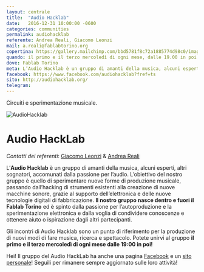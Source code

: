 ```yaml
---
layout: centrale
title:  "Audio Hacklab"
date:   2016-12-31 10:00:00 -0600
categories: communities
permalink: audiohacklab
referente: Andrea Reali, Giacomo Leonzi
mail: a.reali@fablabtorino.org
copertina: https://gallery.mailchimp.com/bbd5781f8c72a1885774d98c0/images/6c8cfc57-20ed-48ca-b05d-ebc454c317df.jpg
quando: il primo e il terzo mercoledì di ogni mese, dalle 19.00 in poi
dove: Fablab Torino
meta: L’Audio Hacklab è un gruppo di amanti della musica, alcuni esperti, altri sognatori, accomunati dalla passione per l’audio. L’obiettivo del nostro gruppo è quello di sperimentare nuove forme di produzione musicale, passando dall’hacking di strumenti esistenti alla creazione di nuove macchine sonore, grazie al supporto dell’elettronica e delle nuove tecnologie digitali di fabbricazione.
facebook: https://www.facebook.com/audiohacklab?fref=ts
sito: http://audiohacklab.org/
telegram:
---
```


Circuiti e sperimentazione musicale.
<!--more-->
![AudioHacklab](http://fablabtorino.org/wp-content/uploads/header_fablab.png)
# Audio HackLab

*Contatti dei referenti*: [Giacomo Leonzi](mailto:giac.leonzi@gmail.com) & [Andrea Reali](mailto:pangrus@gmail.com)

L’**Audio Hacklab** è un gruppo di amanti della musica, alcuni esperti, altri sognatori, accomunati dalla passione per l’audio. L’obiettivo del nostro gruppo è quello di sperimentare nuove forme di produzione musicale, passando dall’hacking di strumenti esistenti alla creazione di nuove macchine sonore, grazie al supporto dell’elettronica e delle nuove tecnologie digitali di fabbricazione. **Il nostro gruppo nasce dentro e fuori il Fablab Torino** ed è spinto dalla passione per l’autoproduzione e la sperimentazione elettronica e dalla voglia di condividere conoscenze e ottenere aiuto o ispirazione dagli altri partecipanti.


Gli incontri di Audio Hacklab sono un punto di riferimento per la produzione di nuovi modi di fare musica, ricerca e spettacolo. Potete unirvi al gruppo **il primo e il terzo mercoledì di ogni mese dalle 19:00 in poi!**

Hei! Il gruppo del Audio HackLab ha anche una pagina [Facebook](https://www.facebook.com/audiohacklab?fref=ts) e un [sito personale](http://audiohacklab.org/)! Seguili per rimanere sempre aggiornato sulle loro attività!
